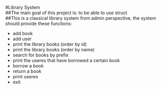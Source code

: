 #Library System   
##The main goal of this project is: to be able to use struct  
##This is a classical library system from admin perspective, the system should provide these functions:  
- add book  
- add user  
- print the library books (order by id)  
- print the library books (order by name)   
- search for books by prefix  
- print the useres that have borrowed a certain book  
- borrow a book   
- return a book  
- print useres  
- exit  
